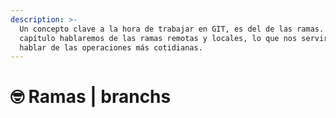 ```yaml
---
description: >-
  Un concepto clave a la hora de trabajar en GIT, es del de las ramas. En este
  capítulo hablaremos de las ramas remotas y locales, lo que nos servirá para
  hablar de las operaciones más cotidianas.
---
```


# 🤓 Ramas | branchs

